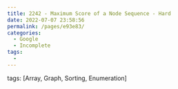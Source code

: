 ```yaml
---
title: 2242 - Maximum Score of a Node Sequence - Hard
date: 2022-07-07 23:58:56
permalink: /pages/e93e83/
categories:
  - Google
  - Incomplete
tags:
  - 
---
```

tags: [Array, Graph, Sorting, Enumeration]